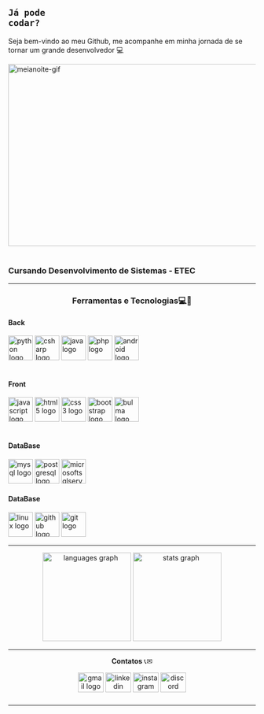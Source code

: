 ## <code style="color : name_color">Já pode codar?</code>

Seja bem-vindo ao meu Github, me acompanhe em minha jornada de se tornar um grande desenvolvedor :computer:

<div align="left">
  <img loading="lazy" src="https://i.pinimg.com/originals/e1/7a/b9/e17ab9681bec36303a67cd0e13a7b170.gif" alt="meianoite-gif" width="900px" height="370px"> <!--512x300 tamanho ideal-->
</div>
<br>
<h3>Cursando Desenvolvimento de Sistemas - ETEC</h3>

---
<!--<a align="right" href="https://github.com/MR1C10" > -->
  <!--<img align="right" loading="lazy" height="180cm" src="https://github-readme-stats.vercel.app/api/top-langs/?username=MR1C10&layout=compact&langs_count=7&theme=dracula"/>-->  

<p align="center">
  <strong style= "font-size= large"><h3 align="center">Ferramentas e Tecnologias💻🚀</h3></strong>
</p>
<div>
  <div align="left">
    <h4>Back</h4>
    <img src="https://cdn.jsdelivr.net/gh/devicons/devicon/icons/python/python-original.svg" height="50" alt="python logo"  />
    <img src="https://cdn.jsdelivr.net/gh/devicons/devicon/icons/csharp/csharp-original.svg" height="50" alt="csharp logo"  />
    <img src="https://cdn.jsdelivr.net/gh/devicons/devicon/icons/java/java-original.svg" height="50" alt="java logo"  />
    <img src="https://cdn.jsdelivr.net/gh/devicons/devicon/icons/php/php-original.svg" height="50" alt="php logo"  />
    <img src="https://cdn.jsdelivr.net/gh/devicons/devicon@latest/icons/android/android-plain.svg" style= "width: 50px; heigth: 50px" alt="android logo"/>
  </div>
  <br>
  <div>
    <h4>Front</h4>
    <img src="https://cdn.jsdelivr.net/gh/devicons/devicon/icons/javascript/javascript-original.svg" height="50" alt="javascript logo"  />
    <img src="https://cdn.jsdelivr.net/gh/devicons/devicon/icons/html5/html5-original.svg" height="50" alt="html5 logo"  />
    <img src="https://cdn.jsdelivr.net/gh/devicons/devicon/icons/css3/css3-original.svg" height="50" alt="css3 logo"  />
    <img src="https://cdn.jsdelivr.net/gh/devicons/devicon/icons/bootstrap/bootstrap-original.svg" height="50" alt="bootstrap logo"  />
    <img src="https://cdn.jsdelivr.net/gh/devicons/devicon/icons/bulma/bulma-plain.svg" height="50" alt="bulma logo"  />
  </div>
  <br>
  <div>
    <h4>DataBase</h4>
    <img src="https://cdn.jsdelivr.net/gh/devicons/devicon/icons/mysql/mysql-original.svg" height="50" alt="mysql logo"  />
    <img src="https://cdn.jsdelivr.net/gh/devicons/devicon/icons/postgresql/postgresql-original.svg" height="50" alt="postgresql logo"  />
    <img src="https://cdn.jsdelivr.net/gh/devicons/devicon/icons/microsoftsqlserver/microsoftsqlserver-plain.svg" height="50" alt="microsoftsqlserver logo"  />
  </div>
  
  <div>
    <h4>DataBase</h4>
    <img src="https://cdn.jsdelivr.net/gh/devicons/devicon/icons/linux/linux-original.svg" height="50" alt="linux logo"  />
    <img src="https://cdn.jsdelivr.net/gh/devicons/devicon/icons/github/github-original.svg" height="50" alt="github logo"  />
    <img src="https://cdn.jsdelivr.net/gh/devicons/devicon/icons/git/git-original.svg" height="50" alt="git logo"  />
  </div>
</div>

---

<div align="center">
  <img src="https://github-readme-stats.vercel.app/api/top-langs?username=mr1c10&locale=en&hide_title=false&layout=compact&card_width=320&langs_count=5&theme=default&hide_border=false&order=2" height="180" alt="languages graph"  />
  <img src="https://github-readme-stats.vercel.app/api?username=mr1c10&hide_title=true&hide_rank=false&show_icons=true&include_all_commits=true&count_private=true&disable_animations=false&theme=default&locale=en&hide_border=false&order=1" height="180" alt="stats graph"  />
</div>

<!--
<div>
  <a align="right" href="https://github.com/mr1c10">
    <img loading="lazy" height="180em" src="https://github-readme-stats.vercel.app/api/top-langs/?username=mr1c10&layout=compact&langs_count=7&theme=default"/>
    <img loading="lazy" height="180em" src="https://github-readme-stats.vercel.app/api?username=mr1c10&show_icons=true&theme=default&include_all_commits=true&count_private=true"/>
  </a> 
</div>
-->
---

<p align="center">
  <strong>Contatos</strong> 📞✉
</p>

<div align="center">
  <a href="mailto:mauriciorcsouza1206@gmail.com" title="Gmail" target="_blank">
  <img src="https://raw.githubusercontent.com/maurodesouza/profile-readme-generator/master/src/assets/icons/social/gmail/default.svg" width="52" height="40" alt="gmail logo"/></a>

  <a href="https://www.linkedin.com/in/mr1c10" title="LinkedIn" target="_blank">
  <img src="https://raw.githubusercontent.com/maurodesouza/profile-readme-generator/master/src/assets/icons/social/linkedin/default.svg" width="52" height="40" alt="linkedin logo"/></a>

  <a href="https://www.instagram.com/_mau_rodrigues" title="Instagram" target="_blank">
  <img src="https://raw.githubusercontent.com/maurodesouza/profile-readme-generator/master/src/assets/icons/social/instagram/default.svg" width="52" height="40" alt="instagram logo"/></a>

  <a href="https://discord.com/users/688597843833126963" title="Discord" target="_blank"> 
  <img src="https://raw.githubusercontent.com/maurodesouza/profile-readme-generator/master/src/assets/icons/social/discord/default.svg" width="52" height="40" alt="discord logo"/></a>
</div>
 
###
---
